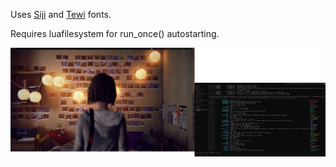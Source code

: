 Uses [Siji](https://github.com/gstk/siji) and
[Tewi](https://github.com/Lucy/tewi-font) fonts.

Requires luafilesystem for run_once() autostarting.

![screenshot](https://raw.githubusercontent.com/TheReverend403/awesome-config/master/screenshot.png)
